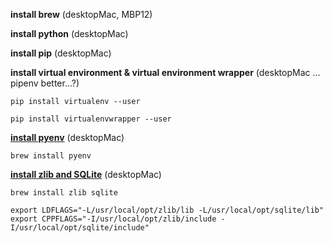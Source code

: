 **install brew** (desktopMac, MBP12)

**install python** (desktopMac)

**install pip** (desktopMac)

**install virtual environment & virtual environment wrapper** (desktopMac ... pipenv better...?)

```pip install virtualenv --user```

```pip install virtualenvwrapper --user```

[**install pyenv**](https://opensource.com/article/19/6/virtual-environments-python-macos) (desktopMac)

```brew install pyenv```

[**install zlib and SQLite**](https://opensource.com/article/19/6/virtual-environments-python-macos) (desktopMac)

```brew install zlib sqlite```

```export LDFLAGS="-L/usr/local/opt/zlib/lib -L/usr/local/opt/sqlite/lib"```
```export CPPFLAGS="-I/usr/local/opt/zlib/include -I/usr/local/opt/sqlite/include"```
